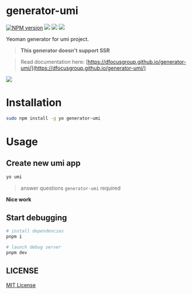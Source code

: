 # generator-umi

[![NPM version][npm-image]][npm-url]
![][david-url]
![][dt-url]
![][license-url]

Yeoman generator for umi project.

> **This generator doesn't support SSR**

> Read documentation here: [https://dfocusgroup.github.io/generator-umi/](https://dfocusgroup.github.io/generator-umi/)

![](./docs/.vuepress/public/generator.gif)

# Installation

```bash
sudo npm install -g yo generator-umi
```

# Usage

## Create new umi app

```bash
yo umi
```

> answer questions `generator-umi` required

**Nice work**

## Start debugging

```bash
# install dependencies
pnpm i

# launch debug server
pnpm dev
```


## LICENSE

[MIT License](https://raw.githubusercontent.com/DFocusGroup/generator-umi/master/LICENSE)

[npm-url]: https://npmjs.org/package/generator-umi
[npm-image]: https://badge.fury.io/js/generator-umi.png
[david-url]: https://david-dm.org/DFocusGroup/generator-umi.png
[dt-url]: https://img.shields.io/npm/dt/generator-umi.svg
[license-url]: https://img.shields.io/npm/l/generator-umi.svg
